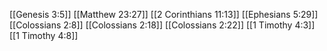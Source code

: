 [[Genesis 3:5]]
[[Matthew 23:27]]
[[2 Corinthians 11:13]]
[[Ephesians 5:29]]
[[Colossians 2:8]]
[[Colossians 2:18]]
[[Colossians 2:22]]
[[1 Timothy 4:3]]
[[1 Timothy 4:8]]
